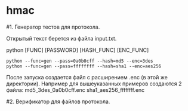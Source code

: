 # hmac
 
 #1. Генератор тестов для протокола. 
 
 Открытый текст берется из файла input.txt. 
 
 python [FUNC] [PASSWORD] [HASH_FUNC] [ENC_FUNC]
 
    python --func=gen --pass=0a0b0cff --hash=md5 --enc=3des
    python --func=gen --pass=ffffffff --hash=sha1 --enc=aes256
    
 После запуска создается файл с расширением .enc (в этой же директории). Например для вышеуказанных примеров создаются 2 файла:
    md5_3des_0a0b0cff.enc 
    sha1_aes256_ffffffff.enc
    
 #2. Верификатор для файлов протокола.

